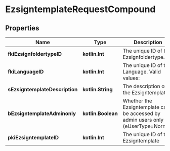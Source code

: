 
# EzsigntemplateRequestCompound

## Properties
Name | Type | Description | Notes
------------ | ------------- | ------------- | -------------
**fkiEzsignfoldertypeID** | **kotlin.Int** | The unique ID of the Ezsignfoldertype. | 
**fkiLanguageID** | **kotlin.Int** | The unique ID of the Language.  Valid values:  |Value|Description| |-|-| |1|French| |2|English| | 
**sEzsigntemplateDescription** | **kotlin.String** | The description of the Ezsigntemplate | 
**bEzsigntemplateAdminonly** | **kotlin.Boolean** | Whether the Ezsigntemplate can be accessed by admin users only (eUserType&#x3D;Normal) | 
**pkiEzsigntemplateID** | **kotlin.Int** | The unique ID of the Ezsigntemplate |  [optional]



